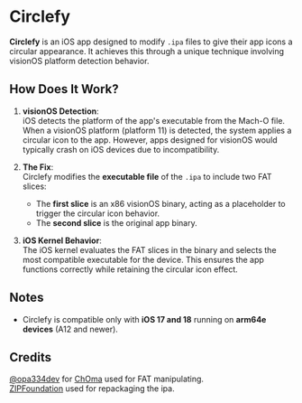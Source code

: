 # Circlefy  

**Circlefy** is an iOS app designed to modify `.ipa` files to give their app icons a circular appearance. It achieves this through a unique technique involving visionOS platform detection behavior.  

## How Does It Work?  

1. **visionOS Detection**:  
   iOS detects the platform of the app's executable from the Mach-O file. When a visionOS platform (platform 11) is detected, the system applies a circular icon to the app. However, apps designed for visionOS would typically crash on iOS devices due to incompatibility.  

2. **The Fix**:  
   Circlefy modifies the **executable file** of the `.ipa` to include two FAT slices:  
   - The **first slice** is an x86 visionOS binary, acting as a placeholder to trigger the circular icon behavior.  
   - The **second slice** is the original app binary.  

3. **iOS Kernel Behavior**:  
   The iOS kernel evaluates the FAT slices in the binary and selects the most compatible executable for the device. This ensures the app functions correctly while retaining the circular icon effect.  

## Notes  

- Circlefy is compatible only with **iOS 17 and 18** running on **arm64e devices** (A12 and newer).  

## Credits  

[@opa334dev](https://github.com/opa334dev) for [ChOma](https://github.com/opa334/ChOma) used for FAT manipulating.  
[ZIPFoundation](https://github.com/weichsel/ZIPFoundation) used for repackaging the ipa.
